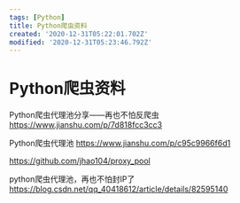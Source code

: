 ```yaml
---
tags: [Python]
title: Python爬虫资料
created: '2020-12-31T05:22:01.702Z'
modified: '2020-12-31T05:23:46.792Z'
---
```


# Python爬虫资料

Python爬虫代理池分享——再也不怕反爬虫
https://www.jianshu.com/p/7d818fcc3cc3

Python爬虫代理池
https://www.jianshu.com/p/c95c9966f6d1

https://github.com/jhao104/proxy_pool

python爬虫代理池，再也不怕封IP了
https://blog.csdn.net/qq_40418612/article/details/82595140

